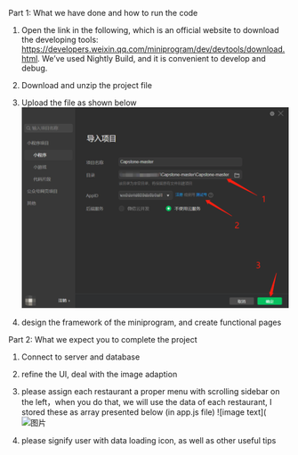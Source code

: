 Part 1: What we have done and how to run the code
1.	Open the link in the following, which is an official website to download the developing tools: 
https://developers.weixin.qq.com/miniprogram/dev/devtools/download.html.
We’ve used Nightly Build, and it is convenient to develop and debug.

2.	Download and unzip the project file

3.	Upload the file as shown below
![Image text](https://github.com/JackyRoshan/Capstone/blob/master/images/README.png?raw=true)

4. design the framework of the miniprogram, and create functional pages

Part 2: What we expect you to complete the project
1.	Connect to server and database
2.  refine the UI, deal with the image adaption 
3.  please assign each restaurant a proper menu with scrolling sidebar on the left，when you do that, we will use the data of each restaurant, I stored these as array presented below (in app.js file)
![image text](![图片](https://user-images.githubusercontent.com/86636180/161421110-db0e5f51-aa80-44b5-a5d8-692d7136e73d.png)

5.  please signify user with data loading icon, as well as other useful tips
